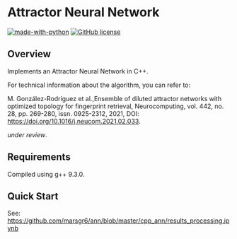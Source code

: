 # Attractor Neural Network
[![made-with-python](https://img.shields.io/badge/Made%20with-Python-1f425f.svg)](https://www.python.org/)
[![GitHub license](https://img.shields.io/github/license/Naereen/StrapDown.js.svg)](https://github.com/Naereen/StrapDown.js/blob/master/LICENSE)

## Overview

Implements an Attractor Neural Network in C++.

For technical information about the algorithm, you can refer to:

M. González-Rodríguez et al.,Ensemble of diluted attractor networks with optimized topology for fingerprint retrieval, Neurocomputing, vol. 442, no. 28, pp. 269-280, issn. 0925-2312, 2021, DOI: https://doi.org/10.1016/j.neucom.2021.02.033.

 *under review*. 

## Requirements

Compiled using g++ 9.3.0.

## Quick Start

See: https://github.com/marsgr6/ann/blob/master/cpp_ann/results_processing.ipynb
